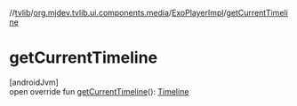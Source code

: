 //[tvlib](../../../index.md)/[org.mjdev.tvlib.ui.components.media](../index.md)/[ExoPlayerImpl](index.md)/[getCurrentTimeline](get-current-timeline.md)

# getCurrentTimeline

[androidJvm]\
open override fun [getCurrentTimeline](get-current-timeline.md)(): [Timeline](https://developer.android.com/reference/kotlin/androidx/media3/common/Timeline.html)
